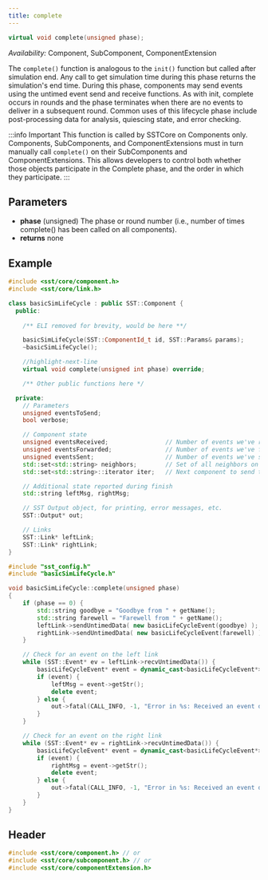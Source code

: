 ```yaml
---
title: complete
---
```


```cpp
virtual void complete(unsigned phase);
```

*Availability:* Component, SubComponent, ComponentExtension

The `complete()` function is analogous to the `init()` function but called after simulation end. Any call to get simulation time during this phase returns the simulation's end time. During this phase, components may send events using the untimed event send and receive functions. As with init, complete occurs in rounds and the phase terminates when there are no events to deliver in a subsequent round. Common uses of this lifecycle phase include post-processing data for analysis, quiescing state, and error checking.

:::info Important
This function is called by SSTCore on Components only. Components, SubComponents, and ComponentExtensions must in turn manually call `complete()` on their SubComponents and ComponentExtensions. This allows developers to control both whether those objects participate in the Complete phase, and the order in which they participate. 
:::

## Parameters
* **phase** (unsigned) The phase or round number (i.e., number of times complete() has been called on all components).
* **returns** none


## Example

<!--- SOURCE_CODE: sst-elements/src/sst/elements/simpleElementExample/basicSimLifeCycle.h --->
<!--- SOURCE_CODE: sst-elements/src/sst/elements/simpleElementExample/basicSimLifeCycle.cc --->
```cpp title="Excerpt from sst-elements/src/sst/elements/simpleElementExample/basicSimLifeCycle.h"
#include <sst/core/component.h>
#include <sst/core/link.h>

class basicSimLifeCycle : public SST::Component {
  public:
	
	/** ELI removed for brevity, would be here **/

	basicSimLifeCycle(SST::ComponentId_t id, SST::Params& params);
	~basicSimLifeCycle();

    //highlight-next-line
    virtual void complete(unsigned int phase) override;

	/** Other public functions here */

  private:
	// Parameters
    unsigned eventsToSend;
    bool verbose;

    // Component state
    unsigned eventsReceived;                // Number of events we've received
    unsigned eventsForwarded;               // Number of events we've forwarded
    unsigned eventsSent;                    // Number of events we've sent (initiated)
    std::set<std::string> neighbors;        // Set of all neighbors on the ring
    std::set<std::string>::iterator iter;   // Next component to send to in the eventRequests map 

    // Additional state reported during finish
    std::string leftMsg, rightMsg;

    // SST Output object, for printing, error messages, etc.
    SST::Output* out;

    // Links
    SST::Link* leftLink;
    SST::Link* rightLink;
}
```
```cpp title="Excerpt from sst-elements/src/sst/elements/simpleElementExample/basicSimLifeCycle.cc"
#include "sst_config.h"
#include "basicSimLifeCycle.h"

void basicSimLifeCycle::complete(unsigned phase)
{
    if (phase == 0) {
        std::string goodbye = "Goodbye from " + getName();
        std::string farewell = "Farewell from " + getName();
        leftLink->sendUntimedData( new basicLifeCycleEvent(goodbye) );
        rightLink->sendUntimedData( new basicLifeCycleEvent(farewell) );
    }

    // Check for an event on the left link
    while (SST::Event* ev = leftLink->recvUntimedData()) {
        basicLifeCycleEvent* event = dynamic_cast<basicLifeCycleEvent*>(ev);
        if (event) {
            leftMsg = event->getStr();
            delete event;
        } else {
            out->fatal(CALL_INFO, -1, "Error in %s: Received an event during complete() but it is not the expected type\n", getName().c_str());
        }
    }

    // Check for an event on the right link
    while (SST::Event* ev = rightLink->recvUntimedData()) {
        basicLifeCycleEvent* event = dynamic_cast<basicLifeCycleEvent*>(ev);
        if (event) {
            rightMsg = event->getStr();
            delete event;
        } else {
            out->fatal(CALL_INFO, -1, "Error in %s: Received an event during complete() but it is not the expected type\n", getName().c_str());
        }
    }
}
```

## Header
```cpp
#include <sst/core/component.h> // or
#include <sst/core/subcomponent.h> // or
#include <sst/core/componentExtension.h>
```